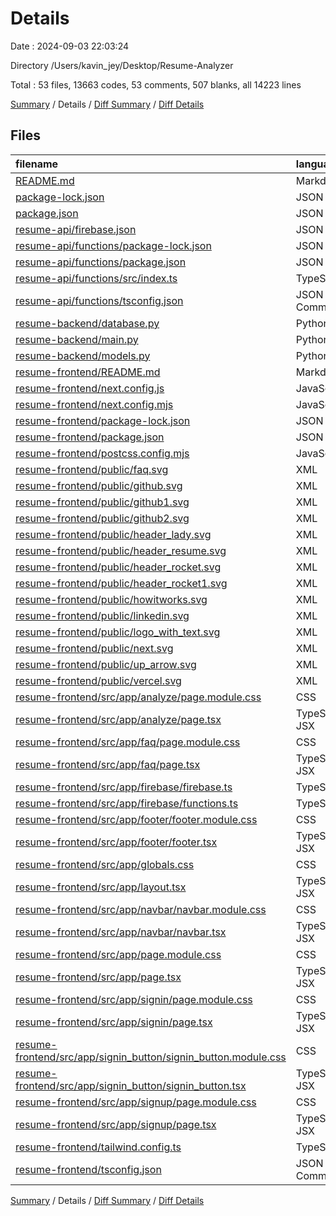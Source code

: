 # Details

Date : 2024-09-03 22:03:24

Directory /Users/kavin_jey/Desktop/Resume-Analyzer

Total : 53 files,  13663 codes, 53 comments, 507 blanks, all 14223 lines

[Summary](results.md) / Details / [Diff Summary](diff.md) / [Diff Details](diff-details.md)

## Files
| filename | language | code | comment | blank | total |
| :--- | :--- | ---: | ---: | ---: | ---: |
| [README.md](/README.md) | Markdown | 1 | 0 | 0 | 1 |
| [package-lock.json](/package-lock.json) | JSON | 914 | 0 | 1 | 915 |
| [package.json](/package.json) | JSON | 5 | 0 | 1 | 6 |
| [resume-api/firebase.json](/resume-api/firebase.json) | JSON | 18 | 0 | 1 | 19 |
| [resume-api/functions/package-lock.json](/resume-api/functions/package-lock.json) | JSON | 5,929 | 0 | 1 | 5,930 |
| [resume-api/functions/package.json](/resume-api/functions/package.json) | JSON | 25 | 0 | 0 | 25 |
| [resume-api/functions/src/index.ts](/resume-api/functions/src/index.ts) | TypeScript | 69 | 3 | 25 | 97 |
| [resume-api/functions/tsconfig.json](/resume-api/functions/tsconfig.json) | JSON with Comments | 15 | 0 | 1 | 16 |
| [resume-backend/database.py](/resume-backend/database.py) | Python | 0 | 0 | 1 | 1 |
| [resume-backend/main.py](/resume-backend/main.py) | Python | 0 | 0 | 1 | 1 |
| [resume-backend/models.py](/resume-backend/models.py) | Python | 0 | 0 | 1 | 1 |
| [resume-frontend/README.md](/resume-frontend/README.md) | Markdown | 23 | 0 | 14 | 37 |
| [resume-frontend/next.config.js](/resume-frontend/next.config.js) | JavaScript | 14 | 0 | 0 | 14 |
| [resume-frontend/next.config.mjs](/resume-frontend/next.config.mjs) | JavaScript | 2 | 1 | 2 | 5 |
| [resume-frontend/package-lock.json](/resume-frontend/package-lock.json) | JSON | 2,739 | 0 | 1 | 2,740 |
| [resume-frontend/package.json](/resume-frontend/package.json) | JSON | 26 | 0 | 1 | 27 |
| [resume-frontend/postcss.config.mjs](/resume-frontend/postcss.config.mjs) | JavaScript | 6 | 1 | 2 | 9 |
| [resume-frontend/public/faq.svg](/resume-frontend/public/faq.svg) | XML | 1 | 0 | 0 | 1 |
| [resume-frontend/public/github.svg](/resume-frontend/public/github.svg) | XML | 23 | 1 | 0 | 24 |
| [resume-frontend/public/github1.svg](/resume-frontend/public/github1.svg) | XML | 23 | 1 | 0 | 24 |
| [resume-frontend/public/github2.svg](/resume-frontend/public/github2.svg) | XML | 23 | 1 | 0 | 24 |
| [resume-frontend/public/header_lady.svg](/resume-frontend/public/header_lady.svg) | XML | 1 | 0 | 0 | 1 |
| [resume-frontend/public/header_resume.svg](/resume-frontend/public/header_resume.svg) | XML | 1 | 0 | 0 | 1 |
| [resume-frontend/public/header_rocket.svg](/resume-frontend/public/header_rocket.svg) | XML | 1 | 0 | 0 | 1 |
| [resume-frontend/public/header_rocket1.svg](/resume-frontend/public/header_rocket1.svg) | XML | 1 | 0 | 0 | 1 |
| [resume-frontend/public/howitworks.svg](/resume-frontend/public/howitworks.svg) | XML | 1 | 0 | 0 | 1 |
| [resume-frontend/public/linkedin.svg](/resume-frontend/public/linkedin.svg) | XML | 1 | 0 | 0 | 1 |
| [resume-frontend/public/logo_with_text.svg](/resume-frontend/public/logo_with_text.svg) | XML | 2,511 | 0 | 0 | 2,511 |
| [resume-frontend/public/next.svg](/resume-frontend/public/next.svg) | XML | 1 | 0 | 0 | 1 |
| [resume-frontend/public/up_arrow.svg](/resume-frontend/public/up_arrow.svg) | XML | 6 | 1 | 5 | 12 |
| [resume-frontend/public/vercel.svg](/resume-frontend/public/vercel.svg) | XML | 1 | 0 | 0 | 1 |
| [resume-frontend/src/app/analyze/page.module.css](/resume-frontend/src/app/analyze/page.module.css) | CSS | 32 | 0 | 12 | 44 |
| [resume-frontend/src/app/analyze/page.tsx](/resume-frontend/src/app/analyze/page.tsx) | TypeScript JSX | 50 | 1 | 13 | 64 |
| [resume-frontend/src/app/faq/page.module.css](/resume-frontend/src/app/faq/page.module.css) | CSS | 70 | 0 | 27 | 97 |
| [resume-frontend/src/app/faq/page.tsx](/resume-frontend/src/app/faq/page.tsx) | TypeScript JSX | 46 | 0 | 15 | 61 |
| [resume-frontend/src/app/firebase/firebase.ts](/resume-frontend/src/app/firebase/firebase.ts) | TypeScript | 33 | 5 | 8 | 46 |
| [resume-frontend/src/app/firebase/functions.ts](/resume-frontend/src/app/firebase/functions.ts) | TypeScript | 55 | 24 | 27 | 106 |
| [resume-frontend/src/app/footer/footer.module.css](/resume-frontend/src/app/footer/footer.module.css) | CSS | 111 | 3 | 45 | 159 |
| [resume-frontend/src/app/footer/footer.tsx](/resume-frontend/src/app/footer/footer.tsx) | TypeScript JSX | 63 | 0 | 12 | 75 |
| [resume-frontend/src/app/globals.css](/resume-frontend/src/app/globals.css) | CSS | 30 | 0 | 6 | 36 |
| [resume-frontend/src/app/layout.tsx](/resume-frontend/src/app/layout.tsx) | TypeScript JSX | 29 | 0 | 13 | 42 |
| [resume-frontend/src/app/navbar/navbar.module.css](/resume-frontend/src/app/navbar/navbar.module.css) | CSS | 115 | 0 | 54 | 169 |
| [resume-frontend/src/app/navbar/navbar.tsx](/resume-frontend/src/app/navbar/navbar.tsx) | TypeScript JSX | 75 | 9 | 27 | 111 |
| [resume-frontend/src/app/page.module.css](/resume-frontend/src/app/page.module.css) | CSS | 124 | 0 | 43 | 167 |
| [resume-frontend/src/app/page.tsx](/resume-frontend/src/app/page.tsx) | TypeScript JSX | 53 | 0 | 23 | 76 |
| [resume-frontend/src/app/signin/page.module.css](/resume-frontend/src/app/signin/page.module.css) | CSS | 121 | 1 | 45 | 167 |
| [resume-frontend/src/app/signin/page.tsx](/resume-frontend/src/app/signin/page.tsx) | TypeScript JSX | 46 | 0 | 13 | 59 |
| [resume-frontend/src/app/signin_button/signin_button.module.css](/resume-frontend/src/app/signin_button/signin_button.module.css) | CSS | 0 | 0 | 1 | 1 |
| [resume-frontend/src/app/signin_button/signin_button.tsx](/resume-frontend/src/app/signin_button/signin_button.tsx) | TypeScript JSX | 25 | 0 | 7 | 32 |
| [resume-frontend/src/app/signup/page.module.css](/resume-frontend/src/app/signup/page.module.css) | CSS | 123 | 1 | 46 | 170 |
| [resume-frontend/src/app/signup/page.tsx](/resume-frontend/src/app/signup/page.tsx) | TypeScript JSX | 36 | 0 | 9 | 45 |
| [resume-frontend/tailwind.config.ts](/resume-frontend/tailwind.config.ts) | TypeScript | 19 | 0 | 2 | 21 |
| [resume-frontend/tsconfig.json](/resume-frontend/tsconfig.json) | JSON with Comments | 26 | 0 | 1 | 27 |

[Summary](results.md) / Details / [Diff Summary](diff.md) / [Diff Details](diff-details.md)